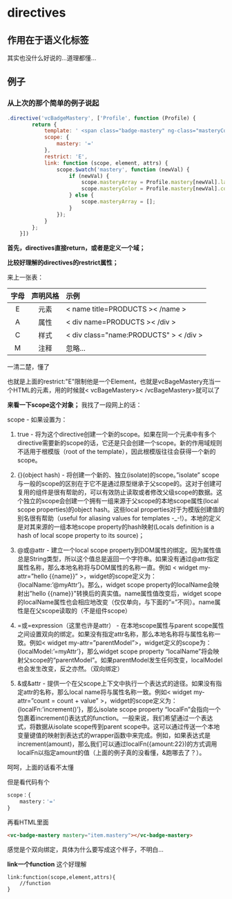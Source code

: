 # directives
## 作用在于语义化标签
其实也没什么好说的...道理都懂...
### 
## 例子
### 从上次的那个简单的例子说起
```javascript
.directive('vcBadgeMastery', ['Profile', function (Profile) {
        return {
            template: ' <span class="badge-mastery" ng-class="masteryColor" >{{masteryArray}}</span>',
            scope: {
                mastery: '='
            },
            restrict: 'E',
            link: function (scope, element, attrs) {
                scope.$watch('mastery', function (newVal) {
                    if (newVal) {
                        scope.masteryArray = Profile.mastery[newVal].label;
                        scope.masteryColor = Profile.mastery[newVal].color;
                    } else {
                        scope.masteryArray = [];
                    }
                });
            }
        };
    }])
```
**首先，directives直接return，或者是定义一个域；**

**比较好理解的directives的restrict属性；**

来上一张表：

| 字母        | 声明风格      |  示例                                  |                                        
| :--------:  | :--------:  | :------------------------------        |
| E           | 元素        |   < name title=PRODUCTS >< /name >     |
| A           | 属性        | < div name=PRODUCTS >< /div >          |
| C           | 样式        | < div class="name:PRODUCTS" > < /div > |
| M           | 注释        |  忽略...                               |
  
一清二楚，懂了

也就是上面的restrict:"E"限制他是一个Element，也就是vcBageMastery充当一个HTML的元素，用的时候就< vcBageMastery>< /vcBageMastery>就可以了

**来看一下scope这个对象；**
我找了一段网上的话：

scope - 如果设置为：

1. true - 将为这个directive创建一个新的scope。如果在同一个元素中有多个directive需要新的scope的话，它还是只会创建一个scope。新的作用域规则不适用于根模版（root of the template），因此根模版往往会获得一个新的scope。

2. {}(object hash) - 将创建一个新的、独立(isolate)的scope。”isolate” scope与一般的scope的区别在于它不是通过原型继承于父scope的。这对于创建可复用的组件是很有帮助的，可以有效防止读取或者修改父级scope的数据。这个独立的scope会创建一个拥有一组来源于父scope的本地scope属性(local scope properties)的object hash。这些local properties对于为模版创建值的别名很有帮助（useful for aliasing values for templates -_-!）。本地的定义是对其来源的一组本地scope property的hash映射(Locals definition is a hash of local scope property to its source)；
 
3. @或@attr - 建立一个local scope property到DOM属性的绑定。因为属性值总是String类型，所以这个值总是返回一个字符串。如果没有通过@attr指定属性名称，那么本地名称将与DOM属性的名称一直。例如 < widget my-attr=”hello {{name}}” >，widget的scope定义为：{localName:’@myAttr’}。那么，widget scope property的localName会映射出”hello {{name}}"转换后的真实值。name属性值改变后，widget scope的localName属性也会相应地改变（仅仅单向，与下面的”=”不同）。name属性是在父scope读取的（不是组件scope）

4. =或=expression（这里也许是attr） - 在本地scope属性与parent scope属性之间设置双向的绑定。如果没有指定attr名称，那么本地名称将与属性名称一致。例如< widget my-attr=”parentModel”>，widget定义的scope为：{localModel:’=myAttr’}，那么widget scope property “localName”将会映射父scope的“parentModel”。如果parentModel发生任何改变，localModel也会发生改变，反之亦然。（双向绑定）
 
5. &或&attr - 提供一个在父scope上下文中执行一个表达式的途径。如果没有指定attr的名称，那么local name将与属性名称一致。例如< widget my-attr=”count = count + value” >，widget的scope定义为：{localFn:’increment()’}，那么isolate scope property “localFn”会指向一个包裹着increment()表达式的function。一般来说，我们希望通过一个表达式，将数据从isolate scope传到parent scope中。这可以通过传送一个本地变量键值的映射到表达式的wrapper函数中来完成。例如，如果表达式是increment(amount)，那么我们可以通过localFn({amount:22})的方式调用localFn以指定amount的值（上面的例子真的没看懂，&跑哪去了？）。

呵呵，上面的话看不太懂

但是看代码有个
```javascript
scope：{
	mastery：'='
}
```
再看HTML里面

```html
<vc-badge-mastery mastery="item.mastery"></vc-badge-mastery>
```
感觉是个双向绑定，具体为什么要写成这个样子，不明白...


**link一个function**
这个好理解

```javascripe
link:function(scope,element,attrs){
	//function
}
```